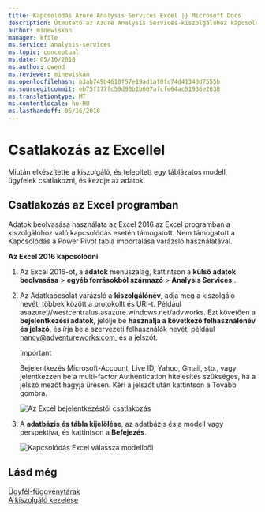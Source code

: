 ```yaml
---
title: Kapcsolódás Azure Analysis Services Excel |} Microsoft Docs
description: Útmutató az Azure Analysis Services-kiszolgálóhoz kapcsolódni az Excel használatával.
author: minewiskan
manager: kfile
ms.service: analysis-services
ms.topic: conceptual
ms.date: 05/16/2018
ms.author: owend
ms.reviewer: minewiskan
ms.openlocfilehash: b3ab749b4610f57e19ad1af0fc74d41340d7555b
ms.sourcegitcommit: eb75f177fc59d90b1b667afcfe64ac51936e2638
ms.translationtype: MT
ms.contentlocale: hu-HU
ms.lasthandoff: 05/16/2018
---
```

# <a name="connect-with-excel"></a>Csatlakozás az Excellel

Miután elkészítette a kiszolgáló, és telepített egy táblázatos modell, ügyfelek csatlakozni, és kezdje az adatok.


## <a name="connect-in-excel"></a>Csatlakozás az Excel programban

Adatok beolvasása használata az Excel 2016 az Excel programban a kiszolgálóhoz való kapcsolódás esetén támogatott. Nem támogatott a Kapcsolódás a Power Pivot tábla importálása varázsló használatával. 

**Az Excel 2016 kapcsolódni**

1. Az Excel 2016-ot, a **adatok** menüszalag, kattintson a **külső adatok beolvasása** > **egyéb forrásokból származó** > **Analysis Services** .

2. Az Adatkapcsolat varázsló a **kiszolgálónév**, adja meg a kiszolgáló nevét, többek között a protokollt és URI-t. Például asazure://westcentralus.asazure.windows.net/advworks. Ezt követően a **bejelentkezési adatok**, jelölje be **használja a következő felhasználónév és jelszó**, és írja be a szervezeti felhasználók nevét, például nancy@adventureworks.com, és a jelszót.

    > [!IMPORTANT]
    > Bejelentkezés Microsoft-Account, Live ID, Yahoo, Gmail, stb., vagy jelentkezzen be a multi-factor Authentication hitelesítés szükséges, ha a jelszó mezőt hagyja üresen. Kéri a jelszót után kattintson a Tovább gombra.

    ![Az Excel bejelentkezéstől csatlakozás](./media/analysis-services-connect-excel/aas-connect-excel-logon.png)

3. A **adatbázis és tábla kijelölése**, az adatbázis és a modell vagy perspektíva, és kattintson a **Befejezés**.
   
    ![Kapcsolódás Excel válassza modellből](./media/analysis-services-connect-excel/aas-connect-excel-select.png)


## <a name="see-also"></a>Lásd még
[Ügyfél-függvénytárak](analysis-services-data-providers.md)   
[A kiszolgáló kezelése](analysis-services-manage.md)     


